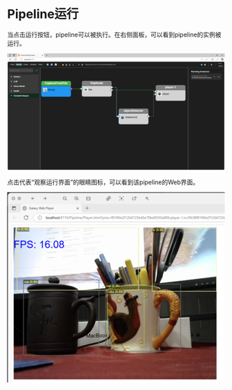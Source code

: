 # Pipeline运行

当点击运行按钮，pipeline可以被执行。在右侧面板，可以看到pipeline的实例被运行。

![image-20250501071745548](images/pinpeline-run.png)

点击代表“观察运行界面”的眼睛图标，可以看到该pipeline的Web界面。

![image-20250510103926265](images/pipeline-run.png)

